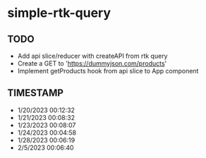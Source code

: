 # simple-rtk-query

## TODO

- Add api slice/reducer with createAPI from rtk query
- Create a GET to 'https://dummyjson.com/products'
- Implement getProducts hook from api slice to App component


## TIMESTAMP

- 1/20/2023 00:12:32
- 1/21/2023 00:08:32
- 1/23/2023 00:08:07
- 1/24/2023 00:04:58
- 1/28/2023 00:06:19
- 2/5/2023 00:06:40
